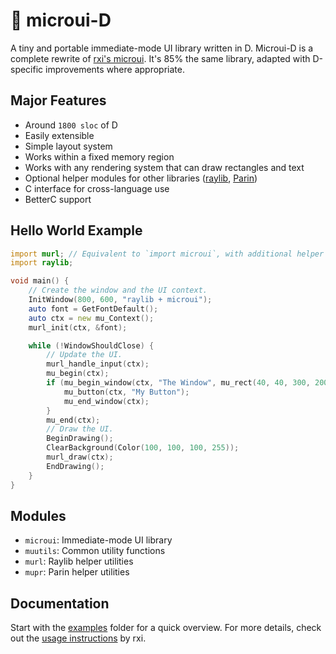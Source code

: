 # 🔩 microui-D

A tiny and portable immediate-mode UI library written in D.
Microui-D is a complete rewrite of [rxi's microui](https://github.com/rxi/microui).
It's 85% the same library, adapted with D-specific improvements where appropriate.

## Major Features

* Around `1800 sloc` of D
* Easily extensible
* Simple layout system
* Works within a fixed memory region
* Works with any rendering system that can draw rectangles and text
* Optional helper modules for other libraries ([raylib](https://github.com/raysan5/raylib), [Parin](https://github.com/Kapendev/parin))
* C interface for cross-language use
* BetterC support

## Hello World Example

```d
import murl; // Equivalent to `import microui`, with additional helper functions for raylib.
import raylib;

void main() {
    // Create the window and the UI context.
    InitWindow(800, 600, "raylib + microui");
    auto font = GetFontDefault();
    auto ctx = new mu_Context();
    murl_init(ctx, &font);

    while (!WindowShouldClose) {
        // Update the UI.
        murl_handle_input(ctx);
        mu_begin(ctx);
        if (mu_begin_window(ctx, "The Window", mu_rect(40, 40, 300, 200))) {
            mu_button(ctx, "My Button");
            mu_end_window(ctx);
        }
        mu_end(ctx);
        // Draw the UI.
        BeginDrawing();
        ClearBackground(Color(100, 100, 100, 255));
        murl_draw(ctx);
        EndDrawing();
    }
}
```

## Modules

* `microui`: Immediate-mode UI library
* `muutils`: Common utility functions
* `murl`: Raylib helper utilities
* `mupr`: Parin helper utilities

## Documentation

Start with the [examples](./examples/) folder for a quick overview.
For more details, check out the [usage instructions](https://github.com/rxi/microui/blob/master/doc/usage.md) by rxi.
